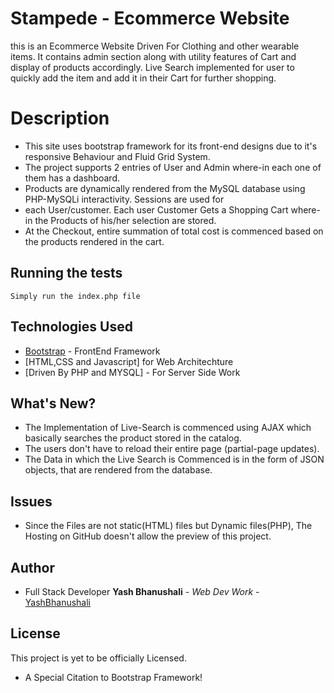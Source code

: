 # Stampede - Ecommerce Website

this is an Ecommerce Website Driven For Clothing and other wearable items. It contains admin section 
along with utility features of Cart and display of products accordingly. Live Search implemented for user
to quickly add the item and add it in their Cart for further shopping.


# Description
* This site uses bootstrap framework for its front-end designs due to it's responsive Behaviour and Fluid
Grid System. 
* The project supports 2 entries of User and Admin where-in each one of them has a dashboard.
* Products are dynamically rendered from the MySQL database using PHP-MySQLi interactivity. Sessions are used for 
* each User/customer. Each user Customer Gets a Shopping Cart where-in the Products of his/her selection are stored.
* At the Checkout, entire summation of total cost is commenced based on the products rendered in the cart.



## Running the tests

```
Simply run the index.php file
```

## Technologies Used

* [Bootstrap](https://getbootstrap.com/docs/4.0/getting-started/introduction/) - FrontEnd Framework
* [HTML,CSS and Javascript] for Web Architechture
* [Driven By PHP and MYSQL] - For Server Side Work

## What's New?
* The Implementation of Live-Search is commenced using AJAX which basically searches the product stored in the catalog. 
* The users don't have to reload their entire page (partial-page updates). 
* The Data in which the Live Search is Commenced is in the form of JSON objects, that are rendered from the database.


## Issues

* Since the Files are not static(HTML) files but Dynamic files(PHP), The Hosting on GitHub doesn't allow the preview of this 
  project.

## Author

* Full Stack Developer **Yash Bhanushali** - *Web Dev Work* - [YashBhanushali](https://github.com/yash11213018)


## License

This project is yet to be officially Licensed.

* A Special Citation to Bootstrap Framework!
